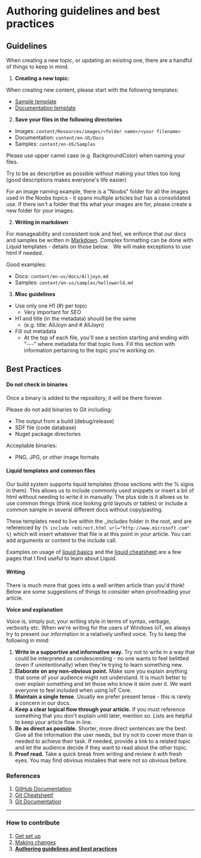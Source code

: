 # Authoring guidelines and best practices

## Guidelines

When creating a new topic, or updating an exisitng one, there are a handful of things to keep in mind.

1. **Creating a new topic:**

  When creating new content, please start with the following templates:

  * [Sample template]()
  * [Documentation template]()

2. **Save your files in the following directories**

  * Images: `content/Resources/images/<folder name>/<your filename>`
  * Documentation: `content/en-US/Docs`
  * Samples: `content/en-US/Samples`

  Please use upper camel case (e.g. BackgroundColor) when naming your files. 

  Try to be as descriptive as possible without making your titles too long (good descriptions makes everyone's life easier) 

  For an image naming example, there is a "Noobs" folder for all the images used in the Noobs topics - it spans multiple articles but has a consolidated use.  If there isn't a folder that fits what your images are for, please create a new folder for your images.

2. **Writing in markdown**

  For manageability and consistent look and feel, we enforce that our docs and samples be written in [Markdown](https://daringfireball.net/projects/markdown/basics). Complex formatting can be done with Liquid templates - details on those below.
   
  We will make exceptions to use html if needed.
  
  Good examples:

  * Docs: `content/en-us/docs/Alljoyn.md` 
  * Samples: `content/en-us/samples/helloworld.md`

3. **Misc guidelines**

  * Use only one H1 (#) per topic
    * Very important for SEO
  * H1 and title (in the metadata) should be the same
    * (e.g. title: AllJoyn and # AllJoyn)
  * Fill out metadata
    * At the top of each file, you'll see a section starting and ending with "---" where metadata for that topic lives.  Fill this section with information pertaining to the topic you're working on.

## Best Practices

#### Do not check in binaries
Once a binary is added to the repository, it will be there forever.

Please do not add binaries to Git including:
* The output from a build (debug/release)
* SDF file (code database)
* Nuget package directories

Acceptable binaries:
* PNG, JPG, or other image formats

#### Liquid templates and common files

Our build system supports liquid templates (those sections with the % signs in them).  This allows us to include commonly used snippets or insert a bit of html without needing to write it in manually.  The plus side is it allows us to use common things (think nice looking grid layouts or tables) or include a common sample in several different docs without copy/pasting.

These templates need to live within the _includes folder in the root, and are referenced by `{% include redirect.html url="http://www.microsoft.com" %}` which will insert whatever that file is at this point in your article.  You can add arguments or content to the include call. 

Examples on usage of [liquid basics](https://help.shopify.com/themes/liquid/basics) and the [liquid cheatsheet](http://cheat.markdunkley.com/) are a few pages that I find useful to learn about Liquid.

#### Writing

There is much more that goes into a well written article than you'd think! Below are some suggestions of things to consider when proofreading your article.

**Voice and explanation**

Voice is, simply put, your writing style in terms of syntax, verbage, verbosity etc. When we're writing for the users of Windows IoT, we always try to present our information in a relatively unified voice. Try to keep the following in mind:

1.	**Write in a supportive and informative way.** Try not to write in a way that could be interpreted as condescending - no one wants to feel belittled (even if unintentionally) when they're trying to learn something new.
2.	**Elaborate on any non-obvious point.** Make sure you explain anything that some of your audience might not understand. It is much better to over explain something and let those who know it skim over it. We want everyone to feel included when using IoT Core.
3.	**Maintain a single tense**. Usually we prefer present tense - this is rarely a concern in our docs.
4.	**Keep a clear logical flow through your article.** If you must reference something that you don't explain until later, mention so. Lists are helpful to keep your article flow in line.
5.	**Be as direct as possible.** Shorter, more direct sentences are the best. Give all the information the user needs, but try not to cover more than is needed to achieve their task. If needed, provide a link to a related topic and let the audience decide if they want to read about the other topic.
6.	**Proof read.** Take a quick break from writing and review it with fresh eyes. You may find obvious mistakes that were not so obvious before.


### References

1. [GitHub Documentation](https://help.github.com/)
2. [Git Cheatsheet!](https://github.com/github/training-materials/blob/master/downloads/github-git-cheat-sheet.pdf?raw=true)
3. [Git Documentation](http://www.git-scm.com/book/en/)

___

### How to contribute

1. [Get set up](get-setup.md)
2. [Making changes](making-changes.md) 
3. **[Authoring guidelines and best practices](authoring-guidelines.md)**

